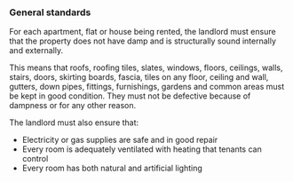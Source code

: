 ###  General standards

For each apartment, flat or house being rented, the landlord must ensure that
the property does not have damp and is structurally sound internally and
externally.

This means that roofs, roofing tiles, slates, windows, floors, ceilings,
walls, stairs, doors, skirting boards, fascia, tiles on any floor, ceiling and
wall, gutters, down pipes, fittings, furnishings, gardens and common areas
must be kept in good condition. They must not be defective because of dampness
or for any other reason.

The landlord must also ensure that:

  * Electricity or gas supplies are safe and in good repair 
  * Every room is adequately ventilated with heating that tenants can control 
  * Every room has both natural and artificial lighting 
